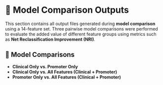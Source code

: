 # 🔄 Model Comparison Outputs

This section contains all output files generated during **model comparison** using a 14-feature set. Three pairwise model comparisons were performed to evaluate the added value of different feature groups using metrics such as **Net Reclassification Improvement (NRI)**.

## 🔁 Model Comparisons

- **Clinical Only vs. Promoter Only**
- **Clinical Only vs. All Features (Clinical + Promoter)**
- **Promoter Only vs. All Features (Clinical + Promoter)**



